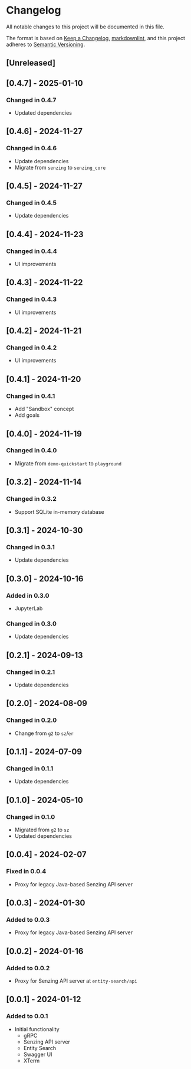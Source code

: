 # Changelog

All notable changes to this project will be documented in this file.

The format is based on [Keep a Changelog], [markdownlint],
and this project adheres to [Semantic Versioning].

## [Unreleased]

## [0.4.7] - 2025-01-10

### Changed in 0.4.7

- Updated dependencies

## [0.4.6] - 2024-11-27

### Changed in 0.4.6

- Update dependencies
- Migrate from `senzing` to `senzing_core`

## [0.4.5] - 2024-11-27

### Changed in 0.4.5

- Update dependencies

## [0.4.4] - 2024-11-23

### Changed in 0.4.4

- UI improvements

## [0.4.3] - 2024-11-22

### Changed in 0.4.3

- UI improvements

## [0.4.2] - 2024-11-21

### Changed in 0.4.2

- UI improvements

## [0.4.1] - 2024-11-20

### Changed in 0.4.1

- Add "Sandbox" concept
- Add goals

## [0.4.0] - 2024-11-19

### Changed in 0.4.0

- Migrate from `demo-quickstart` to `playground`

## [0.3.2] - 2024-11-14

### Changed in 0.3.2

- Support SQLite in-memory database

## [0.3.1] - 2024-10-30

### Changed in 0.3.1

- Update dependencies

## [0.3.0] - 2024-10-16

### Added in 0.3.0

- JupyterLab

### Changed in 0.3.0

- Update dependencies

## [0.2.1] - 2024-09-13

### Changed in 0.2.1

- Update dependencies

## [0.2.0] - 2024-08-09

### Changed in 0.2.0

- Change from `g2` to `sz`/`er`

## [0.1.1] - 2024-07-09

### Changed in 0.1.1

- Update dependencies

## [0.1.0] - 2024-05-10

### Changed in 0.1.0

- Migrated from `g2` to `sz`
- Updated dependencies

## [0.0.4] - 2024-02-07

### Fixed in 0.0.4

- Proxy for legacy Java-based Senzing API server

## [0.0.3] - 2024-01-30

### Added to 0.0.3

- Proxy for legacy Java-based Senzing API server

## [0.0.2] - 2024-01-16

### Added to 0.0.2

- Proxy for Senzing API server at `entity-search/api`

## [0.0.1] - 2024-01-12

### Added to 0.0.1

- Initial functionality
  - gRPC
  - Senzing API server
  - Entity Search
  - Swagger UI
  - XTerm

[Keep a Changelog]: https://keepachangelog.com/en/1.0.0/
[markdownlint]: https://dlaa.me/markdownlint/
[Semantic Versioning]: https://semver.org/spec/v2.0.0.html
